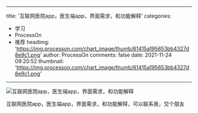 
---
title: '互联网医院app，医生端app，界面需求，和功能解释'
categories: 
 - 学习
 - ProcessOn
 - 推荐
headimg: 'https://img.processon.com/chart_image/thumb/61415a195653bb4327d8e9c1.png'
author: ProcessOn
comments: false
date: 2021-11-24 09:20:52
thumbnail: 'https://img.processon.com/chart_image/thumb/61415a195653bb4327d8e9c1.png'
---

<div>   
<img class="thumb" alt="互联网医院app，医生端app，界面需求，和功能解释" src="https://img.processon.com/chart_image/thumb/61415a195653bb4327d8e9c1.png" referrerpolicy="no-referrer">
<p>互联网医院app，医生端app，界面需求，和功能解释，可以联系我，交个朋友</p>  
</div>
            